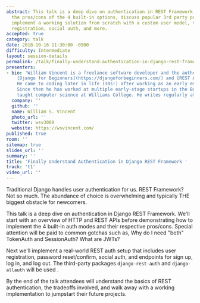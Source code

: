```yaml
---
abstract: This talk is a deep dive on authentication in REST Framework. We'll review
  the pros/cons of the 4 built-in options, discuss popular 3rd party packages, and
  implement a working solution from scratch with a custom user model, tokens, user
  registration, social auth, and more.
accepted: true
category: talk
date: 2018-10-16 11:30:00 -0500
difficulty: Intermediate
layout: session-details
permalink: /talk/finally-understand-authentication-in-django-rest-framework/
presenters:
- bio: 'William Vincent is a freelance software developer and the author of two books:
    [Django for Beginners](https://djangoforbeginners.com/) and [REST APIs with Django](https://restapiswithdjango.com/).
    He came to coding later in life (30s!) after working as an early employee at Quizlet.
    Since then he has worked at multiple early-stage startups in the Boston area and
    taught computer science at Williams College. He writes regularly at wsvincent.com.'
  company: ''
  github: ''
  name: William S. Vincent
  photo_url: ''
  twitter: wsv3000
  website: https://wsvincent.com/
published: true
room: ''
sitemap: true
slides_url: ''
summary: ''
title: 'Finally Understand Authentication in Django REST Framework '
track: 't1'
video_url: ''
---
```


Traditional Django handles user authentication for us. REST Framework? Not so much. The abundance of choice is overwhelming and typically THE biggest obstacle for newcomers.

This talk is a deep dive on authentication in Django REST Framework. We'll start with an overview of HTTP and REST APIs before demonstrating how to implement the 4 built-in auth modes and their respective pros/cons. Special attention will be paid to common gotchas such as, Why do I need "both" TokenAuth and SessionAuth? What are JWTs?

Next we'll implement a real-world REST auth setup that includes user registration, password reset/confirm, social auth, and endpoints for sign up, log in, and log out. The third-party packages `django-rest-auth` and `django-allauth` will be used .

By the end of the talk attendees will understand the basics of REST authentication, the tradeoffs involved, and walk away with a working implementation to jumpstart their future projects.
